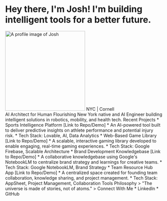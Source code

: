 
# Hey there, I'm Josh! I'm building intelligent tools for a better future.

<img width="256" height="256" alt="A profile image of Josh" src="https://github.com/user-attachments/assets/838939b6-7458-47eb-99d7-38dd634758ca" />
NYC | Cornell
<br>
AI Architect for Human Flourishing
New York native and AI Engineer building intelligent solutions in robotics, mobility, and health tech.
Recent Projects
 * Sports Intelligence Platform [Link to Repo/Demo]
   * An AI-powered tool built to deliver predictive insights on athlete performance and potential injury risk.
   * Tech Stack: Lovable, AI, Data Analytics
 * Web-Based Game Library [Link to Repo/Demo]
   * A scalable, interactive gaming library developed to enable engaging, real-time gaming experiences.
   * Tech Stack: Google Firebase, Scalable Architecture
 * Brand Development Knowledgebase [Link to Repo/Demo]
   * A collaborative knowledgebase using Google's NotebookLM to centralize brand strategy and learnings for creative teams.
   * Tech Stack: Google NotebookLM, Brand Strategy
 * Team Resource Hub App [Link to Repo/Demo]
   * A centralized space created for founding team collaboration, knowledge sharing, and project management.
   * Tech Stack: AppSheet, Project Management, Collaboration Tools
Philosophy
> "The universe is made of stories, not of atoms."
> 
Connect With Me
 * LinkedIn
 * GitHub
